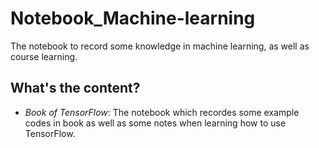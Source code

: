 # Notebook_Machine-learning
The notebook to record some knowledge in machine learning, as well as course learning.

## What's the content?
- *Book of TensorFlow*: The notebook which recordes some example codes in book as well 
as some notes when learning how to use TensorFlow.
